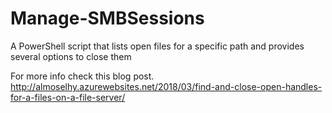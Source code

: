 # Manage-SMBSessions
A PowerShell script that lists open files for a specific path and provides several options to close them

For more info check this blog post. http://almoselhy.azurewebsites.net/2018/03/find-and-close-open-handles-for-a-files-on-a-file-server/
